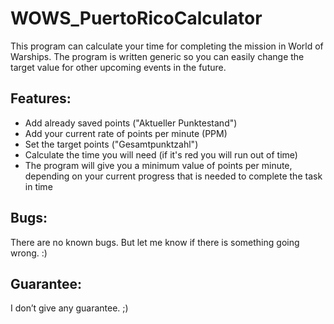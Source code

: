 # WOWS_PuertoRicoCalculator

This program can calculate your time for completing the mission in World of Warships. 
The program is written generic so you can easily change the target value for other upcoming events in the future. 

## Features:

 - Add already saved points ("Aktueller Punktestand")
 - Add your current rate of points per minute (PPM)
 - Set the target points ("Gesamtpunktzahl") 
 - Calculate the time you will need (if it's red you will run out of time)
 - The program will give you a minimum value of points per minute, depending on your current progress that is needed to complete the task in time
 
## Bugs:

There are no known bugs. 
But let me know if there is something going wrong. :)


## Guarantee:

I don’t give any guarantee. ;) 
